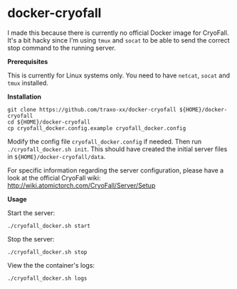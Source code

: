 docker-cryofall
===============

I made this because there is currently no official Docker image for CryoFall. It's a bit hacky since I'm using `tmux` and `socat` to be able to send the correct stop command to the running server.


**Prerequisites**

This is currently for Linux systems only.
You need to have `netcat`, `socat` and `tmux` installed.

**Installation**

```
git clone https://github.com/traxo-xx/docker-cryofall ${HOME}/docker-cryofall
cd ${HOME}/docker-cryofall
cp cryofall_docker.config.example cryofall_docker.config
```
Modify the config file `cryofall_docker.config` if needed. Then run `./cryofall_docker.sh init`. This should have created the initial server files in `${HOME}/docker-cryofall/data`. 

For specific information regarding the server configuration, please have a look at the official CryoFall wiki: http://wiki.atomictorch.com/CryoFall/Server/Setup


**Usage**

Start the server:

```
./cryofall_docker.sh start
```

Stop the server:

```
./cryofall_docker.sh stop
```
View the the container's logs:

```
./cryofall_docker.sh logs
```